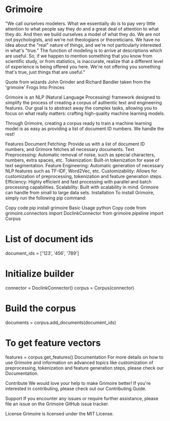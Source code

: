 # Grimoire

"We call ourselves modelers. What we essentially do is to pay very little attention to what people say they do and a great deal of attention to what they do. And then we build ourselves a model of what they do. We are not not psychologists, and we're not theologians or theoreticians. We have no idea about the "real" nature of things, and we're not particularly interested in what's "true." The function of modeling is to arrive at descriptions which are useful. So, if we happen to mention something that you know from scientific study, or from statistics, is inaccurate, realize that a different level of experience is being offered you here. We're not offering you something that's true, just things that are useful."

Quote from wizards John Grinder and Richard Bandler taken from the 'grimoire' Frogs Into Princes

Grimoire is an NLP (Natural Language Processing) framework designed to simplify the process of creating a corpus of authentic text and engineering features. Our goal is to abstract away the complex tasks, allowing you to focus on what really matters: crafting high-quality machine learning models.

Through Grimoire, creating a corpus ready to train a machine learning model is as easy as providing a list of document ID numbers. We handle the rest!

Features
Document Fetching: Provide us with a list of document ID numbers, and Grimore fetches all necessary documents.
Text Preprocessing: Automatic removal of noise, such as special characters, numbers, extra spaces, etc.
Tokenization: Built-in tokenization for ease of text segmentation.
Feature Engineering: Automatic generation of necessary NLP features such as TF-IDF, Word2Vec, etc.
Customizability: Allows for customization of preprocessing, tokenization and feature generation steps.
Efficiency: Highly efficient and fast processing with parallel and batch processing capabilities.
Scalability: Built with scalability in mind. Grimoire can handle from small to large data sets.
Installation
To install Grimoire, simply run the following pip command:

Copy code
pip install grimoire
Basic Usage
python
Copy code
from grimoire.connectors import DoclinkConnector
from grimoire.pipeline import Corpus

# List of document ids
document_ids = ['123', '456', '789']

# Initialize builder
connector = DoclinkConnector()
corpus = Corpus(connector)

# Build the corpus
documents = corpus.add_documents(document_ids)

# To get feature vectors
features = corpus.get_features()
Documentation
For more details on how to use Grimoire and information on advanced topics like customization of preprocessing, tokenization and feature generation steps, please check our Documentation.

Contribute
We would love your help to make Grimoire better! If you're interested in contributing, please check out our Contributing Guide.

Support
If you encounter any issues or require further assistance, please file an issue on the Grimoire GitHub issue tracker.

License
Grimoire is licensed under the MIT License.
